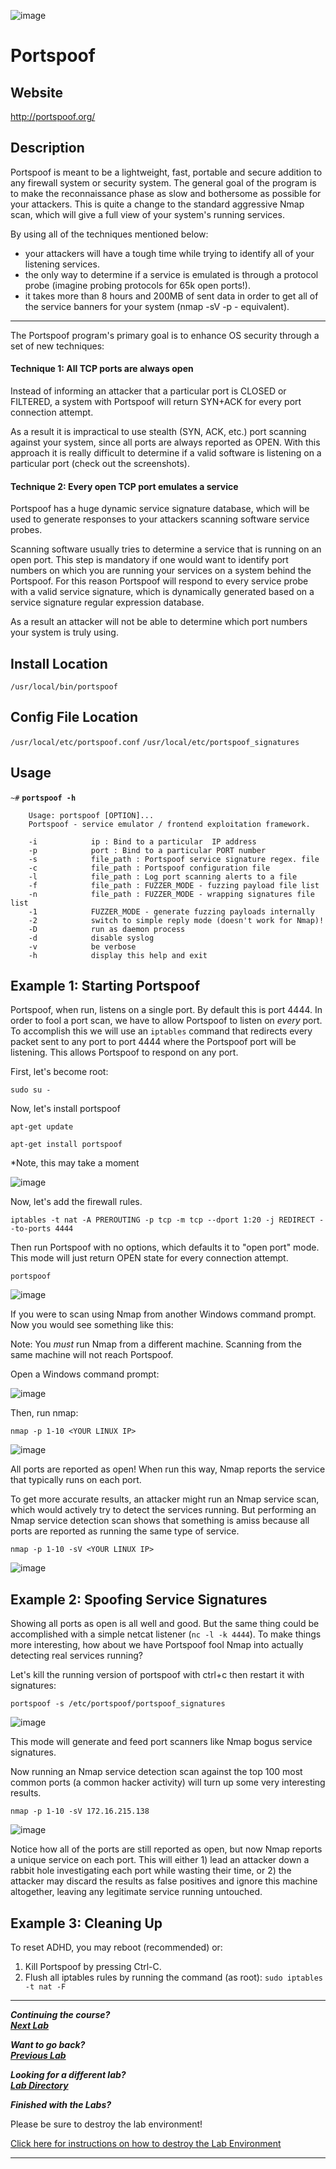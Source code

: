 ![image](https://github.com/user-attachments/assets/068fae26-6e8f-402f-ad69-63a4e6a1f59e)


Portspoof
=========

Website
-------

<http://portspoof.org/>

Description
-----------

Portspoof is meant to be a lightweight, fast, portable and secure addition to any firewall system or security system. The general goal of the program is to make the reconnaissance phase as slow and bothersome as possible for your attackers. This is quite a change to the standard aggressive Nmap scan, which will give a full view of your system's running services.

By using all of the techniques mentioned below:

* your attackers will have a tough time while trying to identify all of your listening services.
* the only way to determine if a service is emulated is through a protocol probe (imagine probing protocols for 65k open ports!).
* it takes more than 8 hours and 200MB of sent data in order to get all of the service banners for your system (nmap -sV -p - equivalent).

---

The Portspoof program's primary goal is to enhance OS security through a set of new techniques:

#### Technique 1: All TCP ports are always open

Instead of informing an attacker that a particular port is CLOSED or FILTERED, a system with Portspoof will return SYN+ACK for every port connection attempt.

As a result it is impractical to use stealth (SYN, ACK, etc.) port scanning against your system, since all ports are always reported as OPEN. With this approach it is really difficult to determine if a valid software is listening on a particular port (check out the screenshots).

#### Technique 2: Every open TCP port emulates a service

Portspoof has a huge dynamic service signature database, which will be used to generate responses to your attackers scanning software service probes.

Scanning software usually tries to determine a service that is running on an open port. This step is mandatory if one would want to identify port numbers on which you are running your services on a system behind the Portspoof. For this reason Portspoof will respond to every service probe with a valid service signature, which is dynamically generated based on a service signature regular expression database.

As a result an attacker will not be able to determine which port numbers your system is truly using.

Install Location
----------------

`/usr/local/bin/portspoof`

Config File Location
--------------------

`/usr/local/etc/portspoof.conf`
`/usr/local/etc/portspoof_signatures`

Usage
-----

`~#` **`portspoof -h`**

        Usage: portspoof [OPTION]...
        Portspoof - service emulator / frontend exploitation framework.

        -i			  ip : Bind to a particular  IP address
        -p			  port : Bind to a particular PORT number
        -s			  file_path : Portspoof service signature regex. file
        -c			  file_path : Portspoof configuration file
        -l			  file_path : Log port scanning alerts to a file
        -f			  file_path : FUZZER_MODE - fuzzing payload file list
        -n			  file_path : FUZZER_MODE - wrapping signatures file list
        -1			  FUZZER_MODE - generate fuzzing payloads internally
        -2			  switch to simple reply mode (doesn't work for Nmap)!
        -D			  run as daemon process
        -d			  disable syslog
        -v			  be verbose
        -h			  display this help and exit



Example 1: Starting Portspoof
-----------------------------

Portspoof, when run, listens on a single port. By default this is port 4444. In order to fool a port scan, we have to allow Portspoof to listen on *every* port. To accomplish this we will use an `iptables` command that redirects every packet sent to any port to port 4444 where the Portspoof port will be listening. This allows Portspoof to respond on any port.

First, let's become root:

`sudo su -`

Now, let's install portspoof

`apt-get update`

`apt-get install portspoof`

*Note, this may take a moment

![image](https://github.com/user-attachments/assets/db0eeae1-d282-448d-b2e6-7b819a091971)

Now, let's add the firewall rules.

`iptables -t nat -A PREROUTING -p tcp -m tcp --dport 1:20 -j REDIRECT --to-ports 4444`

Then run Portspoof with no options, which defaults it to "open port" mode. This mode will just return OPEN state for every connection attempt.

`portspoof`

![image](https://github.com/user-attachments/assets/1e2425d2-796a-4d20-8c05-393a551d1990)


If you were to scan using Nmap from another Windows command prompt. Now you would see something like this:

Note: You *must* run Nmap from a different machine. Scanning from the same machine will not reach Portspoof.

Open a Windows command prompt:

![image](https://github.com/user-attachments/assets/6f8f69a2-ff07-4deb-9f67-52f1fa5842a6)

Then, run nmap:

`nmap -p 1-10 <YOUR LINUX IP>`


![image](https://github.com/user-attachments/assets/d51c7589-8fbf-4b0a-8c69-6c21629e588d)


All ports are reported as open! When run this way, Nmap reports the service that typically runs on each port.

To get more accurate results, an attacker might run an Nmap service scan, which would actively try to detect the services running. But performing an Nmap service detection scan shows that something is amiss because all ports are reported as running the same type of service.

`nmap -p 1-10 -sV <YOUR LINUX IP>`

![image](https://github.com/user-attachments/assets/148e82e4-f8fb-4df5-8fef-6b758d1e05e1)


Example 2: Spoofing Service Signatures
--------------------------------------

Showing all ports as open is all well and good. But the same thing could be accomplished with a simple netcat listener (`nc -l -k 4444`). To make things more interesting, how about we have Portspoof fool Nmap into actually detecting real services running?

Let's kill the running version of portspoof with ctrl+c then restart it with signatures:

`portspoof -s /etc/portspoof/portspoof_signatures`

![image](https://github.com/user-attachments/assets/e1a2857a-7628-46d0-8808-b0af2add49f1)



This mode will generate and feed port scanners like Nmap bogus service signatures.

Now running an Nmap service detection scan against the top 100 most common ports (a common hacker activity) will turn up some very interesting results.

`nmap -p 1-10 -sV 172.16.215.138`

![image](https://github.com/user-attachments/assets/c4281e6f-4937-4477-b6a9-d2344d2a2699)


Notice how all of the ports are still reported as open, but now Nmap reports a unique service on each port. This will either 1) lead an attacker down a rabbit hole investigating each port while wasting their time, or 2) the attacker may discard the results as false positives and ignore this machine altogether, leaving any legitimate service running untouched.

Example 3: Cleaning Up
----------------------

To reset ADHD, you may reboot (recommended) or:

1. Kill Portspoof by pressing Ctrl-C.
2. Flush all iptables rules by running the command (as root): `sudo iptables -t nat -F`

***                                                                 
<b><i>Continuing the course? </br>[Next Lab](/IntroClassFiles/Tools/IntroClass/HoneyBadger_files/HoneyBadger.md)</i></b>

<b><i>Want to go back? </br>[Previous Lab](/IntroClassFiles/Tools/IntroClass/bluespawn/Bluespawn.md)</i></b>

<b><i>Looking for a different lab? </br>[Lab Directory](/IntroClassFiles/navigation.md)</i></b>

***Finished with the Labs?***

Please be sure to destroy the lab environment!

[Click here for instructions on how to destroy the Lab Environment](/IntroClassFiles/Tools/IntroClass/LabDestruction/labdestruction.md)

---
